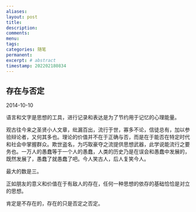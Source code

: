 ```yaml
---
aliases:
layout: post
title:
description:
comments:
menu:
tags: 
categories: 随笔
permanent: 
excerpt: # abstract
timestamp: 202202180834
---
```

## 存在与否定

2014-10-10  

语言和文字是思想的工具，进行记录和表达是为了节约用于记忆的心理能量。

  

观古往今来之圣贤小人文章，纰漏百出，流行于世，寡多不论，信徒总有，加以参验辩论者，又何其多也。理论的价值并不在于正确与否，而是在于能否在特定时代和社会中掌握群众。欺世盗名，为巧取豪夺之流提供思想武器，此学说能流行之要务也。一万人的愚蠢等于一个人的愚蠢，人类的历史乃是在误会和愚蠢中发展的，既然发展了，愚蠢了就愚蠢了吧。今人笑古人，后人复笑今人。

  

最大的数是三。

  

正如朋友的意义和价值在于有敌人的存在，任何一种思想的依存的基础恰恰是对立的思想。

  

肯定是不存在的，存在的只是否定之否定。